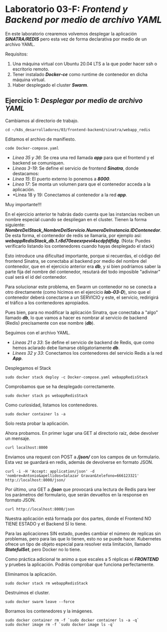 # Laboratorio 03-F: ***Frontend y Backend por medio de archivo YAML***
 
En este laboratorio crearemos volvemos  desplegar la aplicación ***SINATRA/REDIS*** pero esta vez de forma declarativa por medio de un archivo YAML.

Requisitos:

1. Una máquina virtual con Ubuntu 20.04 LTS a la que poder hacer ssh o escritorio remoto.
2. Tener instalado ***Docker-ce*** como runtime de contenedor en dicha máquina virtual.
3. Haber desplegado el cluster ***Swarm***.

## Ejercicio 1: ***Desplegar por medio de archivo YAML*** 

Cambiamos al directorio de trabajo.
```
cd ~/k8s_desarrolladores/03/frontend-backend/sinatra/webapp_redis
```

Editamos el archivo de manifiesto.
```
code Docker-compose.yaml
```

* *Línea 35 y 36*: Se crea una red llamada ***app*** para que el frontend y el backend se comuniquen.
* *Líneas 3-19*: Se define el servicio de frontend ***Sinatra***, donde destacamos:
* *Línea 15*: El puerto externo lo ponemos a ***8000***.
* *Línea 17*: Se monta un volumen para que el contenedor acceda a la aplicación.
* *Línea 18 y 19: Conectamos al contenedor a la red ***app***.

Muy importante!!!

En el ejercicio anterior te habrás dado cuenta que las instancias reciben un nombre especial cuando se despliegan en el cluster. Tienen la forma siguiente: ***NombreDelStack_NombreDelServicio.NumeroDeInstancia.IDContenedor***. De esta forma, el contenedor de redis se llamaría, por ejemplo así: ***webappRedisStack_db.1.r8d70eaexrpevi4scdpfdfldg***.
(Nota: Puedes verificarlo listando los contenedores cuando hayas desplegado el stack)         

Esto introduce una dificultad importante, porque si recuerdas, el código del frontend Sinatra, se conectaba al backend por medio del nombre del contenedor, que en el ejercicio anterior era ***db***, y si bien podríamos saber la parte fija del nombre del contenedor, resutará del todo imposible "adivinar" cual será el id del contenedor.

Para solucionar este problema, en Swarm un contenedor no se conecta a otro directamente (como hicimos en el ejercicio ***lab-03-D***), sino que el contenedor deberá conectarse a un SERVICIO y este, el servicio, redirigirá el tráfico a los contenedores apropiados.

Pues bien, para no modificar la aplicación Sinatra, que conectaba a "algo" llamado ***db***, lo que vamos a hacer es nombrar al servicio de backend (Redis) precísamente con ese nombre (***db***).

Seguimos con el archivo YAML.

* *Líneas 21 a 33*: Se define el servicio de backend de Redis, que como hemos aclarado debe llamarse obligatoriamente ***db***.
* *Línees 32 y 33*: Conectamos los contenedores del servicio Redis a la red ***App***.

Desplegamos el Stack
```
sudo docker stack deploy -c Docker-compose.yaml webappRedisStack
```

Comprobamos que se ha desplegado correctamente.
```
sudo docker stack ps webappRedisStack
```

Como curiosidad, listamos los contenedores.
```
sudo docker container ls -a
```

Solo resta probar la aplicación.

Ahora probamos. En primer lugar una GET al directorio raíz, debe devolver un mensaje.
```
curl localhost:8000
```

Enviamos una request con POST a ***/json/*** con los campos de un formulario. Esta vez se guardará en redis, además de devolverse en formato JSON.
```
curl -i -H 'Accept: application/json' -d 'nombre=Antonio&apellidos=Salazar Gravan&telefono=666123321' http://localhost:8000/json/
```

Por último, una GET a ***/json*** que provocará una lectura de Redis para leer los parámetros del formulario, que serán devueltos en la response en formato JSON.
```
curl http://localhost:8000/json
```

Nuestra aplicación está formada por dos partes, donde el Frontend NO TIENE ESTADO y el Backend SÍ lo tiene. 

Para las aplicaciones SIN estado, puedes cambiar el número de replicas sin problemas, pero para las que lo tienen, esto no se puede hacer. Kubernetes ofrece un tipo de objeto especial para resolver esta limitación, llamado ***StatefulSet***, pero Docker no lo tiene.

Como práctica adicional te animo a que escales a 5 réplicas el ***FRONTEND*** y pruebes la aplicación. Podrás comprobar que funciona perfectamente.

Eliminamos la aplicación. 
```
sudo docker stack rm webappRedisStack
```

Destruimos el cluster.
```
sudo docker swarm leave --force
```

Borramos los contenedores y la imágenes.
```
sudo docker container rm -f `sudo docker container ls -a -q`
sudo docker image rm -f `sudo docker image ls -q`
```

